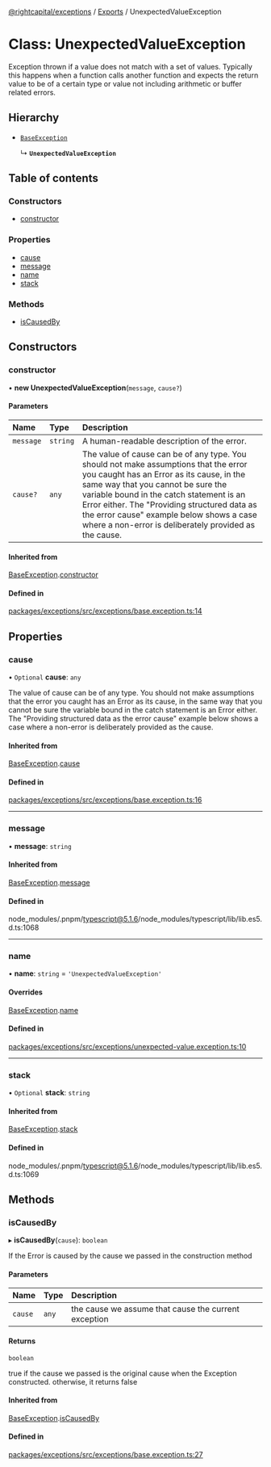 [@rightcapital/exceptions](../README.md) / [Exports](../modules.md) / UnexpectedValueException

# Class: UnexpectedValueException

Exception thrown if a value does not match with a set of values.
Typically this happens when a function calls another function and
expects the return value to be of a certain type or value not including arithmetic or buffer related errors.

## Hierarchy

- [`BaseException`](BaseException.md)

  ↳ **`UnexpectedValueException`**

## Table of contents

### Constructors

- [constructor](UnexpectedValueException.md#constructor)

### Properties

- [cause](UnexpectedValueException.md#cause)
- [message](UnexpectedValueException.md#message)
- [name](UnexpectedValueException.md#name)
- [stack](UnexpectedValueException.md#stack)

### Methods

- [isCausedBy](UnexpectedValueException.md#iscausedby)

## Constructors

### constructor

• **new UnexpectedValueException**(`message`, `cause?`)

#### Parameters

| Name | Type | Description |
| :------ | :------ | :------ |
| `message` | `string` | A human-readable description of the error. |
| `cause?` | `any` | The value of cause can be of any type. You should not make assumptions that the error you caught has an Error as its cause, in the same way that you cannot be sure the variable bound in the catch statement is an Error either. The "Providing structured data as the error cause" example below shows a case where a non-error is deliberately provided as the cause. |

#### Inherited from

[BaseException](BaseException.md).[constructor](BaseException.md#constructor)

#### Defined in

[packages/exceptions/src/exceptions/base.exception.ts:14](https://github.com/RightCapitalHQ/frontend-libraries/blob/98a64d7/packages/exceptions/src/exceptions/base.exception.ts#L14)

## Properties

### cause

• `Optional` **cause**: `any`

The value of cause can be of any type. You should not make assumptions that the error you caught has an Error as its cause, in the same way that you cannot be sure the variable bound in the catch statement is an Error either. The "Providing structured data as the error cause" example below shows a case where a non-error is deliberately provided as the cause.

#### Inherited from

[BaseException](BaseException.md).[cause](BaseException.md#cause)

#### Defined in

[packages/exceptions/src/exceptions/base.exception.ts:16](https://github.com/RightCapitalHQ/frontend-libraries/blob/98a64d7/packages/exceptions/src/exceptions/base.exception.ts#L16)

___

### message

• **message**: `string`

#### Inherited from

[BaseException](BaseException.md).[message](BaseException.md#message)

#### Defined in

node_modules/.pnpm/typescript@5.1.6/node_modules/typescript/lib/lib.es5.d.ts:1068

___

### name

• **name**: `string` = `'UnexpectedValueException'`

#### Overrides

[BaseException](BaseException.md).[name](BaseException.md#name)

#### Defined in

[packages/exceptions/src/exceptions/unexpected-value.exception.ts:10](https://github.com/RightCapitalHQ/frontend-libraries/blob/98a64d7/packages/exceptions/src/exceptions/unexpected-value.exception.ts#L10)

___

### stack

• `Optional` **stack**: `string`

#### Inherited from

[BaseException](BaseException.md).[stack](BaseException.md#stack)

#### Defined in

node_modules/.pnpm/typescript@5.1.6/node_modules/typescript/lib/lib.es5.d.ts:1069

## Methods

### isCausedBy

▸ **isCausedBy**(`cause`): `boolean`

If the Error is caused by the cause we passed in the construction method

#### Parameters

| Name | Type | Description |
| :------ | :------ | :------ |
| `cause` | `any` | the cause we assume that cause the current exception |

#### Returns

`boolean`

true if the cause we passed is the original cause when the Exception constructed. otherwise, it returns false

#### Inherited from

[BaseException](BaseException.md).[isCausedBy](BaseException.md#iscausedby)

#### Defined in

[packages/exceptions/src/exceptions/base.exception.ts:27](https://github.com/RightCapitalHQ/frontend-libraries/blob/98a64d7/packages/exceptions/src/exceptions/base.exception.ts#L27)
